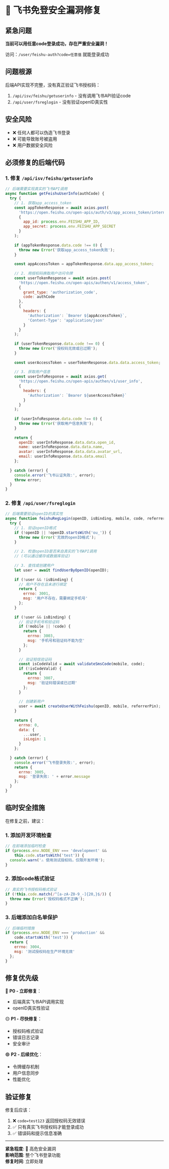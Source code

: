 # 🚨 飞书免登安全漏洞修复

## 紧急问题

**当前可以用任意code登录成功，存在严重安全漏洞！**

访问：`/user/feishu-auth?code=任意值` 就能登录成功

## 问题根源

后端API实现不完整，没有真正验证飞书授权码：

1. `/api/isv/feishu/getuserinfo` - 没有调用飞书API验证code
2. `/api/user/fsreglogin` - 没有验证openID真实性

## 安全风险

- ❌ 任何人都可以伪造飞书登录
- ❌ 可能导致账号被盗用
- ❌ 用户数据安全风险

## 必须修复的后端代码

### 1. 修复 `/api/isv/feishu/getuserinfo`

```javascript
// 后端需要实现真实的飞书API调用
async function getFeishuUserInfo(authCode) {
  try {
    // 1. 获取app_access_token
    const appTokenResponse = await axios.post(
      'https://open.feishu.cn/open-apis/auth/v3/app_access_token/internal',
      {
        app_id: process.env.FEISHU_APP_ID,
        app_secret: process.env.FEISHU_APP_SECRET
      }
    );
    
    if (appTokenResponse.data.code !== 0) {
      throw new Error('获取app_access_token失败');
    }
    
    const appAccessToken = appTokenResponse.data.app_access_token;
    
    // 2. 用授权码换取用户访问令牌
    const userTokenResponse = await axios.post(
      'https://open.feishu.cn/open-apis/authen/v1/access_token',
      {
        grant_type: 'authorization_code',
        code: authCode
      },
      {
        headers: {
          'Authorization': `Bearer ${appAccessToken}`,
          'Content-Type': 'application/json'
        }
      }
    );
    
    if (userTokenResponse.data.code !== 0) {
      throw new Error('授权码无效或已过期');
    }
    
    const userAccessToken = userTokenResponse.data.data.access_token;
    
    // 3. 获取用户信息
    const userInfoResponse = await axios.get(
      'https://open.feishu.cn/open-apis/authen/v1/user_info',
      {
        headers: {
          'Authorization': `Bearer ${userAccessToken}`
        }
      }
    );
    
    if (userInfoResponse.data.code !== 0) {
      throw new Error('获取用户信息失败');
    }
    
    return {
      openID: userInfoResponse.data.data.open_id,
      name: userInfoResponse.data.data.name,
      avatar: userInfoResponse.data.data.avatar_url,
      email: userInfoResponse.data.data.email
    };
    
  } catch (error) {
    console.error('飞书认证失败:', error);
    throw error;
  }
}
```

### 2. 修复 `/api/user/fsreglogin`

```javascript
// 后端需要验证openID的真实性
async function feishuRegLogin(openID, isBinding, mobile, code, referrerPin) {
  try {
    // 1. 验证openID格式
    if (!openID || !openID.startsWith('ou_')) {
      throw new Error('无效的openID格式');
    }
    
    // 2. 检查openID是否来自真实的飞书API调用
    // (可以通过缓存或数据库验证)
    
    // 3. 查找或创建用户
    let user = await findUserByOpenID(openID);
    
    if (!user && !isBinding) {
      // 用户不存在且未进行绑定
      return {
        errno: 3001,
        msg: '用户不存在，需要绑定手机号'
      };
    }
    
    if (!user && isBinding) {
      // 验证手机号和验证码
      if (!mobile || !code) {
        return {
          errno: 3003,
          msg: '手机号和验证码不能为空'
        };
      }
      
      // 验证短信验证码
      const isCodeValid = await validateSmsCode(mobile, code);
      if (!isCodeValid) {
        return {
          errno: 3007,
          msg: '验证码错误或已过期'
        };
      }
      
      // 创建新用户
      user = await createUserWithFeishu(openID, mobile, referrerPin);
    }
    
    return {
      errno: 0,
      data: {
        ...user,
        isLogin: 1
      }
    };
    
  } catch (error) {
    console.error('飞书登录失败:', error);
    return {
      errno: 3005,
      msg: '登录失败: ' + error.message
    };
  }
}
```

## 临时安全措施

在修复之前，建议：

### 1. 添加开发环境检查
```javascript
// 在前端添加临时检查
if (process.env.NODE_ENV === 'development' && 
    this.code.startsWith('test')) {
  console.warn('⚠️ 使用测试授权码，仅限开发环境');
}
```

### 2. 添加code格式验证
```javascript
// 真实的飞书授权码格式验证
if (!this.code.match(/^[a-zA-Z0-9_-]{20,}$/)) {
  throw new Error('授权码格式不正确');
}
```

### 3. 后端添加白名单保护
```javascript
// 后端临时措施
if (process.env.NODE_ENV === 'production' && 
    code.startsWith('test')) {
  return {
    errno: 3004,
    msg: '测试授权码在生产环境无效'
  };
}
```

## 修复优先级

🔴 **P0 - 立即修复**：
- 后端真实飞书API调用实现
- openID真实性验证

🟡 **P1 - 尽快修复**：
- 授权码格式验证
- 错误日志记录
- 安全审计

🟢 **P2 - 后续优化**：
- 令牌缓存机制
- 用户信息同步
- 性能优化

## 验证修复

修复后应该：
1. ❌ `code=test123` 返回授权码无效错误
2. ✅ 只有真实飞书授权码才能登录成功
3. ✅ 错误码和提示信息准确

---

**紧急程度**: 🚨 高危安全漏洞  
**影响范围**: 整个飞书登录功能  
**修复时间**: 立即处理
